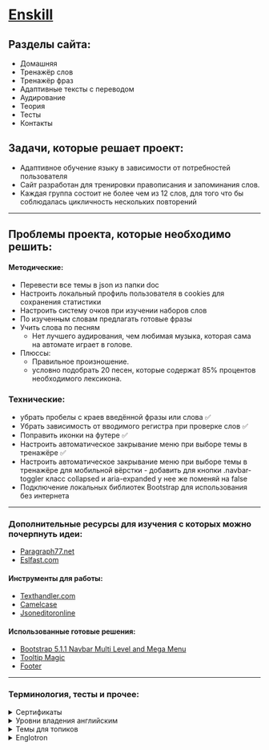 # [Enskill](https://aruytehno.github.io/enskill/)

## Разделы сайта:
- Домашняя
- Тренажёр слов
- Тренажёр фраз
- Адаптивные тексты с переводом
- Аудирование
- Теория
- Тесты
- Контакты

## Задачи, которые решает проект:
* Адаптивное обучение языку в зависимости от потребностей пользователя
* Сайт разработан для тренировки правописания и запоминания слов.
* Каждая группа состоит не более чем из 12 слов, для того что бы соблюдалась цикличность нескольких повторений


---
## Проблемы проекта, которые необходимо решить: 
#### Методические:
- Перевести все темы в json из папки doc
- Настроить локальный профиль пользователя в cookies для сохранения статистики
- Настроить систему очков при изучении наборов слов
- По изученным словам предлагать готовые фразы
- Учить слова по песням
  - Нет лучшего аудирования, чем любимая музыка, которая сама на автомате играет в голове.
- Плюссы:
  - Правильное произношение.
  - условно подобрать 20 песен, которые содержат 85% процентов необходимого лексикона.

### Технические:
- убрать пробелы с краев введённой фразы или слова ✅
- Убрать зависимость от вводимого регистра при проверке слов ✅
- Поправить иконки на футере ✅
- Настроить автоматическое закрывание меню при выборе темы в тренажёре ✅
- Настроить автоматическое закрывание меню при выборе темы в тренажёре для мобильной вёрстки - добавить для кнопки .navbar-toggler класс collapsed и aria-expanded у нее же поменяй на false
- Подключение локальных библиотек Bootstrap для использования без интернета
---

### Дополнительные ресурсы для изучения с которых можно почерпнуть идеи:
* [Paragraph77.net](https://paragraph77.net/)
* [Eslfast.com](https://www.eslfast.com/)

#### Инструменты для работы:
* [Texthandler.com](https://ru.texthandler.com/text-tools/letter-case-converter/)
* [Camelcase](https://textedit.tools/camelcase)
* [Jsoneditoronline](https://jsoneditoronline.org/#)
#### Использованные готовые решения:
* [Bootstrap 5.1.1 Navbar Multi Level and Mega Menu](https://codepen.io/typo3-freelancer/pen/poEvyGj)
* [Tooltip Magic](https://codepen.io/tutsplus/pen/WROvdG)
* [Footer](https://codepen.io/idesignsmf/pen/WgjXeo)

---
### Терминология, тесты и прочее:

<details><summary>Сертификаты</summary>
<p>

- CEFR — Common European Framework of Reference for Languages (Написать переводы)
- IELTS — International English Language Testing System
- TOEFL — Test of English Language as a Foreign Language
- iBT — Internet Based Test
- PBT — Paper Based Test
- CPE — Certificate of Proficiency in English
- CAE — Certificate in Advanced English
- FCE — First Certificate of English
- PET — Preliminary English Test
- KET — Key English Test
</p>
</details>

<details><summary>Уровни владения английским</summary>
<p>

- Basic (базовый);
- Intermediate (средний);
- Advanced (продвинутый);
- Fluent (свободное владение).

* A — Basic 
  * A1 — Beginner и Elementary
  * A2 — Pre-Intermediate
* B — Independent User
  * B1 — Intermediate
  * B2 — Upper-Intermediate
* C — Proficient User
  * C1 — Advanced
  * C2 — Proficiency

</p>
</details>

<details><summary>Темы для топиков</summary>
<p>


* Тема (1)
    * Топики (2)
        * Топик 1
        * Топик 2
        * Топик 3
* Социум (1)
    * Семья (2)
        * Семья ✅
        * Родственники ✅
    * Работа (2)
        * Коллеги
    * Знакомые (2)
* Мир (1)
  * Город (2)
      * Городские объекты ✅
      * Городской транспорт ✅
  * Космос (2)
      * Планеты солнечной системы ✅
      * Созвездия
      * Космические объекты
* Повседневное (1)
    * Единицы измерения (2)
        * Меры длинны
        * Знаки зодиака ✅
        * Дни недели ✅
        * Месяцы года ✅
        * Меры температуры
        * Валюты
* Путешествия (1)
    * Отель (2)
        * Места отеля
    * Экскурсии (2)

* Транспорт (1)
    * Самолёт (2)
        * Аэропорт
        * В самолёте
        * Багаж
        * Трансферная зона
        * Зал ожидания
    * Автомобиль (2)
        * Двигатель
        * Части двигателя
        * Виды топлива
        * Части салона
        * Панель приборов
        * Безопасность
        * Элементы управления
        * Управление
    * Поезд (2)
        * Вокзал
        * Персонал поезда
        * Билеты
* Дом (1)
* Кухня (2)
    * Столовые приборы
    * Блюда
    * Спальня (2)
    * Рабочий кабинет (2)
    * Гараж (2)
        * Инструмент
        * Части гаража
        * Оборудование гаража
    * Ванная комната (2)
    * Участок
        * Двор
        * Сад
* Учёба (1)
    * Школа (2)
    * Колледж (2)
    * Университет (2)
* Работа (1)
      * Профессии (2)
* Прочие темы:
  * Металлы
  * Газы
  * Кристаллы
  * 

</p>
</details>

<details><summary>Englotron</summary>
<p>

# Englotron
Тренажёр для изучения английского языка
### [Вспомогательная программа для наработки лексического минимума по методу Дмитрия Петрова](https://aruytehno.github.io/enskill/englotron.html)
 Особенности
---
- включает 38 правильных и 34 неправильных глагола
- применение каждого глагола представлено в форме Simple, будущего, настоящего и прошедшего времени; вопросительной, отрицательной и утвердительной форме; для нескольких лиц
- всего 3888 выражений в базе
- обучение в игровой форме, 5 попыток, подсчёт очков
- адаптация для мобильных устройств
- возможность расширения
---
 Особенности
---
- база вопросов и ответов в формате json
- пример формата указателя "futQ1"
- "fut" - будущее ("past" - прошлое, "pres" - настоящее).
- "Q" - вопросительная форма, "S" - утвердительная, "N" - отрицательная
- Цифра - форма личного местоимения (Я, Ты, Мы, Они, Он, Она)
- вспомогательный файл generator.js для расширения базы
---

![Screenshot](img/screenshot.jpg)
</p>
</details>